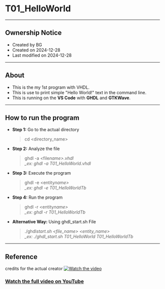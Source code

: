 # T01_HelloWorld

---

## Ownership Notice

- Created by BG
- Created on 2024-12-28
- Last modified on 2024-12-28

---

## About

- This is the my 1st program with VHDL.
- This is use to print simple "Hello World!" text in the command line.
- This is running on the **VS Code** with **GHDL** and **GTKWave**.

---

## How to run the program

- **Step 1:** Go to the actual directory

  > cd <directory_name>

- **Step 2:** Analyze the file

  > ghdl -a <file*name>.vhdl<br> \_ex: ghdl -a T01_HelloWorld.vhdl*

- **Step 3:** Execute the program

  > ghdl -e <entity*name><br> \_ex: ghdl -e T01_HelloWorldTb*

- **Step 4:** Run the program

  > ghdl -r <entity*name><br> \_ex: ghdl -r T01_HelloWorldTb*

- **Alternative Way:** Using ghdl_start.sh File
  > ./ghdl*start.sh <file_name> <entity_name> <br> \_ex: ./ghdl_start.sh T01_HelloWorld T01_HelloWorldTb*

---

## Reference

credits for the actual creator
[![Watch the video](https://img.youtube.com/vi/h4ZXge1BE80/maxresdefault.jpg)](https://youtu.be/h4ZXge1BE80)

### [Watch the full video on YouTube](https://youtu.be/h4ZXge1BE80)
